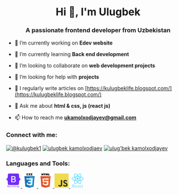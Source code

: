 <h1 align="center">Hi 👋, I'm Ulugbek</h1>
<h3 align="center">A passionate frontend developer from Uzbekistan</h3>

- 🔭 I’m currently working on **Edev website**

- 🌱 I’m currently learning **Back end development**

- 👯 I’m looking to collaborate on **web development projects**

- 🤝 I’m looking for help with **projects**

- 📝 I regularly write articles on [https://kulugbeklife.blogspot.com/](https://kulugbeklife.blogspot.com/)

- 💬 Ask me about **html & css, js (react js)**

- 📫 How to reach me **ukamolxodjayev@gmail.com**

<h3 align="left">Connect with me:</h3>
<p align="left">
<a href="https://twitter.com/@kulugbek1" target="blank"><img align="center" src="https://raw.githubusercontent.com/rahuldkjain/github-profile-readme-generator/master/src/images/icons/Social/twitter.svg" alt="@kulugbek1" height="30" width="40" /></a>
<a href="https://fb.com/ulugbek kamolxodjaev" target="blank"><img align="center" src="https://raw.githubusercontent.com/rahuldkjain/github-profile-readme-generator/master/src/images/icons/Social/facebook.svg" alt="ulugbek kamolxodjaev" height="30" width="40" /></a>
<a href="https://dribbble.com/ulug'bek kamolxodjayev" target="blank"><img align="center" src="https://raw.githubusercontent.com/rahuldkjain/github-profile-readme-generator/master/src/images/icons/Social/dribbble.svg" alt="ulug'bek kamolxodjayev" height="30" width="40" /></a>
</p>

<h3 align="left">Languages and Tools:</h3>
<p align="left"> <a href="https://getbootstrap.com" target="_blank" rel="noreferrer"> <img src="https://raw.githubusercontent.com/devicons/devicon/master/icons/bootstrap/bootstrap-plain-wordmark.svg" alt="bootstrap" width="40" height="40"/> </a> <a href="https://www.w3schools.com/css/" target="_blank" rel="noreferrer"> <img src="https://raw.githubusercontent.com/devicons/devicon/master/icons/css3/css3-original-wordmark.svg" alt="css3" width="40" height="40"/> </a> <a href="https://www.w3.org/html/" target="_blank" rel="noreferrer"> <img src="https://raw.githubusercontent.com/devicons/devicon/master/icons/html5/html5-original-wordmark.svg" alt="html5" width="40" height="40"/> </a> <a href="https://developer.mozilla.org/en-US/docs/Web/JavaScript" target="_blank" rel="noreferrer"> <img src="https://raw.githubusercontent.com/devicons/devicon/master/icons/javascript/javascript-original.svg" alt="javascript" width="40" height="40"/> </a> <a href="https://reactjs.org/" target="_blank" rel="noreferrer"> <img src="https://raw.githubusercontent.com/devicons/devicon/master/icons/react/react-original-wordmark.svg" alt="react" width="40" height="40"/> </a> </p>
